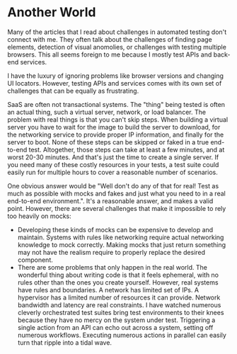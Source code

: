 # Another World

Many of the articles that I read about challenges in automated testing
don't connect with me. They often talk about the challenges of finding page
elements, detection of visual anomolies, or challenges with testing multiple
browsers. This all seems foreign to me because I mostly test APIs and back-end
services.

I have the luxury of ignoring problems like browser versions and changing UI
locators. However, testing APIs and services comes with its own set of challenges
that can be equally as frustrating.

SaaS are often not transactional systems. The "thing" being tested is often an
actual thing, such a virtual server, network, or load balancer. The problem with
real things is that you can't skip steps. When building a virtual server you have
to wait for the image to build the server to download, for the networking service
to provide proper IP information, and finally for the server to boot. None of these
steps can be skipped or faked in a true end-to-end test. Altogether, those steps
can take at least a few minutes, and at worst 20-30 minutes. And that's just the time
to create a single server. If you need many of these costly resources in your tests,
a test suite could easily run for multiple hours to cover a reasonable number of scenarios.

One obvious answer would be "Well don't do any of that for real! Test as much as possible with
mocks and fakes and just what you need to in a real end-to-end environment.". It's a reasonable
answer, and makes a valid point. However, there are several challenges that make it impossible to
rely too heavily on mocks:

- Developing these kinds of mocks can be expensive to develop and maintain. Systems with rules like
  networking require actual networking knowledge to mock correctly. Making mocks that just return
  something may not have the realism require to properly replace the desired component.
- There are some problems that only happen in the real world. The wonderful thing about writing code
  is that it feels ephemeral, with no rules other than the ones you create yourself. However,
  real systems have rules and boundaries. A network has limited set of IPs. A hypervisor has a limited
  number of resources it can provide. Network bandwidth and latency are real constraints. I have watched
  numerous cleverly orchestrated test suites bring test environments to their knees because they have
  no mercy on the system under test. Triggering a single action from an API can echo out across a system,
  setting off numerous workflows. Executing numerous actions in parallel can easily turn that ripple into
  a tidal wave. 